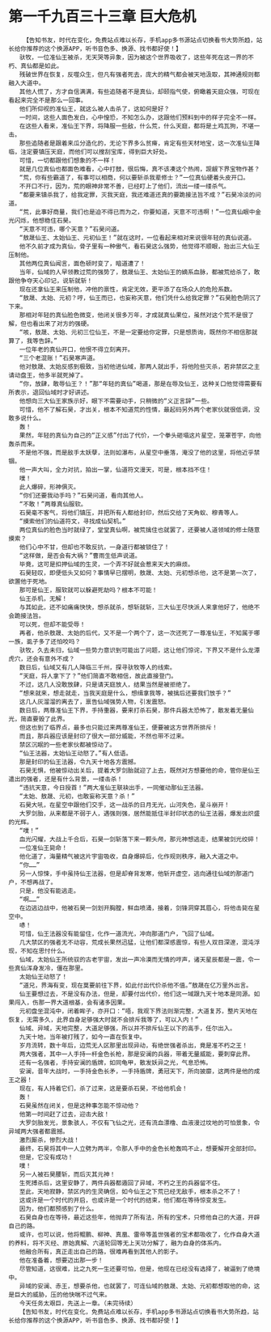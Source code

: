 # 第一千九百三十三章 巨大危机
        【告知书友，时代在变化，免费站点难以长存，手机app多书源站点切换看书大势所趋，站长给你推荐的这个换源APP，听书音色多、换源、找书都好使！】
       驮牧，一位准仙王被杀，无天哭等异象，因为被这个世界吸收了，这些年死在这一界的不朽、真仙都是如此。
       残破世界在恢复，反噬众生，但凡有强者死去，庞大的精气都会被天地汲取，其神通规则都融入大道中。
       其他人慌了，方才自信满满，有些追随者不是真仙，却颐指气使，俯瞰着天庭众强，可现在看起来完全不是那么一回事。
       他们所仰视的准仙王，就这么被人击杀了，这如何是好？
       一时间，这些人面色发白，心中惶恐，不知怎么办，这跟他们预料到中的样子完全不一样。
       在这些人看来，准仙王下界，将降服一些敌，什么荒，什么天庭，都将是土鸡瓦狗，不堪一击。
       那些追随者是跟着来瓜分造化的，无论下界多么贫瘠，肯定有些天材地宝，这一次准仙王降临，注定要镇压天庭，而他们可以搜刮宝库，得到巨大好处。
       可惜，一切都跟他们想象的不一样！
       就是几位真仙也都面色难看，心中打鼓，很后悔，真不该凑这个热闹，觊觎下界宝物作甚？
       “荒，你有些霸道了，有事可以相商，何以要斩杀我辈修士？”一位真仙硬着头皮开口。
       不开口不行，因为，荒的眼神非常不善，已经盯上了他们，流出一缕一缕杀气。
       “都要来镇杀我了，给我定罪，灭我天庭，我还难道还真的要跪接法旨不成？”石昊冷淡的问道。
       “荒，此事好商量，我们也是迫不得已而为之，你要知道，天意不可违啊！”一位真仙眼中金光闪烁，他想稳住石昊。
       “天意不可违，哪个天意？”石昊问道。
       “敖晟仙王、太始仙王、元初仙王！”就在这时，一位看起来相对来说很年轻的真仙说道。
       他不久前才成为真仙，骨子里有一种傲气，看石昊这么强势，他觉得不顺眼，抬出三大仙王压制他。
       其他两位真仙闻言，面色顿时变了，暗道遭了！
       当年，仙域的人早领教过荒的强势了，敖晟仙王、太始仙王的嫡系血脉，都被荒给杀了，敢跟他争夺天心印记，说斩就斩！
       现在还拿仙王来压制他，冲他的禀性，肯定无效，更平添了在场众人的危险系数。
       “敖晟、太始、元初？哼，仙王而已，也妄称天意，他们凭什么给我定罪？”石昊脸色阴沉了下来。
       那相对年轻的真仙脸色微变，他闭关很多万年，才成就真仙果位，虽然对这个荒不是很了解，但也看出来了对方的强硬。
       “咳，敖晟、太始、元初三位仙王，不是一定要给你定罪，只是想质询，既然你不相信那就算了，我等告辞。”
       一位年老的真仙开口，他恨不得立刻离开。
       “三个老混账！”石昊寒声道。
       他对敖晟、太始反感到极致，当初他进仙域，那两人就出手，将他险些灭杀，若非禁区之主请动盘王，他多半就死掉了。
       “你，放肆，敢辱仙王？！”那“年轻的真仙”喝道，那是在辱及仙王，这种关口他觉得需要有所表示，退回仙域时才好讲述。
       他想向三大仙王家族示好，眼下不需要动手，只稍微的“义正言辞”一些。
       可惜，他不了解石昊，才出关，根本不知道荒的性情，最起码另外两个老家伙就很低调，没敢多说什么。
       轰！
       果然，年轻的真仙为自己的“正义感”付出了代价，一个拳头砸塌这片星空，笼罩苍宇，向他轰杀而来。
       不是他不强，而是敌手太妖孽，法则如瀑布，从星空中垂落，淹没了他的这里，将他近乎禁锢。
       他一声大叫，全力对抗，拍出一掌，仙道符文漫天，可是，根本挡不住！
       噗！
       此人爆碎，形神俱灭。
       “你们还要我动手吗？”石昊问道，看向其他人。
       “不敢！”两尊真仙服软。
       石昊毫不客气，将他们镇压，并把所有人都给封印，然后交给了天角蚁、穆青等人。
       “摸索他们的仙道符文，寻找成仙契机。”
       两位真仙的脸色当时就绿了，堂堂真仙啊，被荒擒住也就罢了，还要被人道领域的修士随意摸索？
       他们心中不甘，但却也不敢反抗，一身道行都被锁住了！
       “这样做，是否会有大祸？”曹雨生低声说道。
       毕竟，这可是扣押仙域的生灵，一个弄不好就会惹来天大的麻烦。
       石昊轻叹，即便低头又如何？事情早已摆明，敖晟、太始、元初想杀他，这不是第一次了，欲置他于死地。
       那可是仙王，服软就可以躲避死劫吗？根本不可能！
       仙王杀机，无解！
       与其如此，还不如痛痛快快，想杀就杀，想斩就斩，三大仙王尽快派人来拿他好了，他绝不会跪接法旨。
       可以死，但却不能受辱！
       再者，他杀敖晟、太始的后代，又不是一个两个了，这一次还死了一尊准仙王，不知属于哪一族，虱子多了还怕咬吗？
       驮牧，久去未归，仙域一些势力意识到可能出了问题，这让他们惊诧，下界又不是什么龙潭虎穴，还会有意外不成？
       数日后，仙域又有几人降临三千州，探寻驮牧等人的线索。
       “天庭，将人拿下了？”他们简直不敢相信，故此直接登门。
       不过，这几人没敢放肆，只是请天庭放人，结果当然是被拒绝了。
       “想来就来，想走就走，当我天庭是什么，想缉拿我等，被擒后还要我们放手？”
       这几人灰溜溜的离去了，禀告仙域强势人物，引发震怒。
       数日后，两尊准仙王下界，手持重器，要来打杀石昊，那件兵器太恐怖了，散发着无量仙光，简直要毁了此界。
       但这也到了临界点，最多也只能过来两尊准仙王，便要被这方世界所排斥！
       而且，那兵器应该是封印了很大一部分威能，不然也带不过来。
       禁区沉眠的一些老家伙都被惊动了。
       “仙王法器，太始仙王动怒了。”有人低语。
       那是封印的仙王法器，令九天十地各方震撼。
       石昊无惧，他被惊动出关后，提着大罗剑胎就迎了上去，既然对方想要他的命，管你是仙王遣出的强者，还是有什么背景，一缕击杀！
       “违抗天意，今日授首！”两大准仙王联袂出手，一同催动那仙王法器。
       “太始、敖晟、元初，也敢妄称天意？杀！”
       石昊大吼，在星空中跟他们交手，这一战杀的日月无光，山河失色，星斗崩开！
       大罗剑胎，从来都是不弱于人，遇强则强，居然能抵住半封印状态的仙王法器，爆发出炽盛的光辉。
       “噗！”
       血光闪耀，大战上千合后，石昊一剑斩落下来一颗头颅，那元神想逃走，结果被剑光绞碎！
       一位准仙王毙命！
       他化道了，海量精气被这片宇宙吸收，自身爆碎后，化作规则秩序，融入大道之中。
       “你……”
       另一人惊悚，手中虽持仙王法器，但是却脊背发寒，他斩开虚空，逃向通往仙域的那道门户，不想再战了。
       只是，他没有能逃走。
       “啊……”
       在边逃边战中，他被石昊一剑划开胸膛，鲜血喷涌，接着，剑锋洞穿其眉心，将他击毙在星空中。
       哧！
       可惜，仙王法器没有能留住，化作一道流光，冲向那道门户，飞回了仙域。
       几大禁区的强者无不动容，荒成长果然迅猛，让他们都深感震惊，有些人双目深邃，混沌浮现，不知在思忖什么。
       仙域，太始仙王所统驭的古老宇宙，发出一声冷漠而无情的哼声，诸天星辰都是一震，令一些真仙浑身发冷，僵在那里。
       太始仙王动怒了！
       “道兄，界海有变，现在莫要前往下界，如此付出代价杀他不值。”敖晟在亿万里外出言。
       仙王要想过去，不是没有办法，但是，却要付出代价，他们这一域跟九天十地本是同源。如果闯入，伤那一界大道根基，会有诸多因果。
       元初盘坐混沌中，闭着眸子，亦开口：“唔，我观下界法则渐完整，大道复苏，整片天地在恢复，无需多久，此界自身足够强大时就不会排斥我等了，可以入内！”
       仙域、异域，天地完整，大道足够强，所以并不排斥仙王以下的高手，任尔出入。
       九天十地，当年被打残了，如今一直在恢复中。
       岁月流转，数十年后，边荒无人区那里出现异动，有绝世强者杀出，竟是准不朽之王！
       两大强者，其中一人手持一杆金色长枪，那是安澜的兵器，带着无量威能，要刺穿此界。
       还有一名强者，手持安澜的盾牌，如同龟甲，散发妖异之光，气息恐怖。
       安澜，昔年大战时，一手持金色长矛，一手持盾牌，勇冠天下，所向披靡，这两件是他的成王之器！
       现在，有人持着它们，杀了过来，这是要杀石昊，不给他机会！
       轰！
       石昊虽然在闭关，但是这种事怎能不惊动他？
       他第一时间赶了过去，迎击大敌！
       大罗剑胎发光，景象骇人，不仅有飞仙之光，还有流血漂橹、血液漫过坟地的可怕景象，令异域两大强者都震撼。
       激烈厮杀，惨烈大战！
       最终，石昊将其中一人立劈为两半，令那人手中的金色长枪轰鸣不止，想要解开全部封印。
       但是，它没有成功！
       噗！
       另一人被石昊腰斩，而后灭其元神！
       生死搏杀后，这里安静了，两件兵器都遁回了异域，不朽之王的兵器留不住。
       至此，天地寂静，禁区内的生灵确信，如今仙王之下荒已经无敌手，根本杀之不了！
       这或许是一个时代的开启，也或许是一个时代的结束，他们都在等待惊变发生。
       因为，他们都预感到了什么。
       石昊自身也在等待，最近这些年，他抛弃了所有法，所有的宝术，只修他自己的大道，开辟自己的路。
       或许，也可以说，他将鲲鹏、柳神、真凰、雷帝等盖世强者的宝术都吸收了，化作自身大道的养料，将不灭经、原始真解、六道轮回等无上天功分解了，融为自身的体系内。
       他融合所有，真正走出自己的路，很难再看到其他人的影子。
       他在准备着，想要迈出那一步！
       尽管知道，这很难，比之九死一生还要可怕，但是，他现在已经没有选择了，被逼到了绝境中。
       异域的安澜、赤王，想要杀他，也就罢了，可连仙域的敖晟、太始、元初都想取他的命，这是巨大的威胁，压的他快喘不过气来。
       今天任务太艰巨，先送上一章。（未完待续）
       【告知书友，时代在变化，免费站点难以长存，手机app多书源站点切换看书大势所趋，站长给你推荐的这个换源APP，听书音色多、换源、找书都好使！】